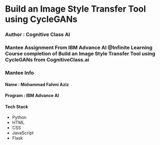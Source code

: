 <h1><b>Build an Image Style Transfer Tool using CycleGANs </b></h1>
<h3>Author : Cognitive Class AI</h3>
<h3>Mantee Assignment From IBM Advance AI @Infinite Learning Course completion of Build an Image Style Transfer Tool using CycleGANs  from CognitiveClass.ai</h3>

<h3>Mantee Info</h3>
<h4>Name : Mohammad Fahmi Aziz</h4>
<h4>Program : IBM Advance AI</h4>

<h4>Tech Stack</h4>
<ul>
  <li>Python</li>
  <li>HTML</li>
  <li>CSS</li>
  <li>JavaScript</li>
  <li>Flask</li>
</ul>
